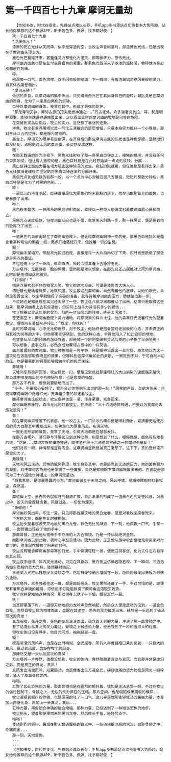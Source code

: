 # 第一千四百七十九章 摩诃无量劫
        【告知书友，时代在变化，免费站点难以长存，手机app多书源站点切换看书大势所趋，站长给你推荐的这个换源APP，听书音色多、换源、找书都好使！】
       第一千四百七十九章
       “浮屠死光！”
       漆黑的死亡光线从天而降，似乎是穿透时空，当牧尘声音刚落时，那道黑色光线，已是出现在了摩诃幽头顶上方。
       黑色光芒蔓延开来，甚至连灵力都是化为湮灭，那等破坏力，恐怖无比。
       摩诃幽的面色也是在此时变得极为的凝重，那黑色光线带来了浓浓的威胁感，令得他浑身皮肤都是在刺痛。
       呼。
       他深吸一口气，面色肃穆，双手闪电般的结印，下一瞬间，有着浩瀚如龙卷风暴般的灵力，自其体内席卷而出。
       “摩诃天钟！”
       低沉的声音，自摩诃幽的嘴中传出，只见得黑白光芒在其周身疯狂的旋转，最后竟是在摩诃幽的周身，化为了一座黑白两色的巨钟。
       巨钟将摩诃幽的身体，笼罩在其中，形成了最强的防护。
       “那是摩诃天钟，摩诃古族的顶尖绝世神通之一。”万古塔外，众多强者见到这一幕，都是眼神凝重，能够将这道神通施展出来，足以看出此时的摩诃幽的境地是何等的危险。
       在突破到灵品后期后，牧尘的实力，显然有了暴涨的迹象。
       毕竟，牧尘有着浮屠塔以及一气化三清融合的层层增幅，只要本身实力提升一个小等级，那对于战斗力的提升，都是极为可怕的。
       高台上，摩诃天的眼神有些幽深，在其身后的那些摩诃古族的长老也是神色惊疑，显然他们都没料到，占据绝对上风的摩诃幽，会突然变成这样。
       嗤！
       在那无数道的目光注视下，黑色光线射在了那一座黑白巨钟之上，接触的瞬间，并没有任何的巨声响彻，但让得人震惊的是，黑色巨钟竟是在此时开始被一点点的侵蚀，分解...
       黑白巨钟上面的力量在竭力阻止这种情况的发生，疯狂的阻截着，但任谁都是看得出来，黑色光线依旧是缓慢而坚定的将黑白巨钟逐渐的分解开来。
       黑色光点犹如无数的蚁群一般，以一个点为中心对着四面八方蔓延，短短约莫数分钟后，黑白巨钟便是化为了纯黑的色彩...
       砰！
       一道低沉的声音响起，巨钟直接是化为黑色的粉末簌簌的落下，而摩诃幽那铁青的面色，也是暴露了出来。
       咻！
       黑色粉末飘落，一抹残余的黑光迸射而出，直接以一种惊人的速度对着摩诃幽眉心暴射而去。
       黑色光点速度极快，但摩诃幽反应也是不慢，危急关头斜踏一步，那一抹黑光，便是搽着他的脸庞飞了出去...
       嗤！
       一道黑色的血痕出现在了摩诃幽脸庞上，但让得摩诃幽眼神一变的是，那黑色血痕犹如是蕴含着某种可怕的剧毒一般，黑点开始蔓延开来，侵蚀着一切的生机。
       唰！
       摩诃幽手掌如刀，带起灵光掠过脸庞，直接是将一大片血肉切了下来，同时也是断绝了那些诡异黑点的蔓延。
       不过脸庞上少了一块肉，鲜血直流，顿时令得其看上去狰狞无比。
       万古塔外，无数强者一脸的惊愕，显然都是难以想象，在那先前还占据绝对上风的摩诃幽，此时却是落得如此的狼狈。
       “打得好！”
       倒是浮屠玄忍不住的拍掌大笑，牧尘的这次反击，可谓是凌厉而大快人心。
       清衍静也是噙着微笑，她就知道，牧尘敢迎战摩诃幽，自然有着他的底牌，以她的眼光，自然是看得出来，牧尘早就做好了突破的准备，就等待着摩诃幽的压力，助他踏出那一步。
       不过她也是知道现在高兴还太早了一些，牧尘连八部浮屠都催动了出来，结果只是取得这些战果，那摩诃幽看上去有些凄惨，但实际上战斗力并没有多少的损伤...
       牧尘想要以灵品后期的实力，战胜一位仙品后期顶峰，还是太困难了。
       苍茫高空上，摩诃幽脸庞上灵力涌动，将那流淌的鲜血止住，他的森寒目光泛着红光的望着牧尘，喉咙间有着低吼声传出：“牧尘，你找死！”
       此时的摩诃幽，心中无比的震怒，对于牧尘，他始终是抱着猫戏老鼠般的心态，并未真正的将其视为同等的对手，但他哪里能够猜到，他的这种心态，令得他陷入了如此狼狈的境地。
       他堂堂仙品后期顶峰的超级强者，却是被一个刚刚突破到灵品后期的小子撕了半张脸庞！
       可以想象，此事之后，必然会成为摩诃古族中的一件笑谈。
       面对着震怒的摩诃幽，牧尘神色倒是一片平静，只是眼中流露出一丝可惜，原本他以为这一道攻势应该能够取得明显的效果，但哪料到这摩诃幽如此的果断，一察觉到不对，宁可自削半边脸庞，也是要果断的将那能够侵蚀生机的死光抹除。
       轰隆隆！
       天地间忽有巨声回荡，牧尘目光一扫，便是见到远处那座暗红的大山崩裂的速度越来越快，那自其中喷发而出的不朽神秘气息，也是愈发的强盛。
       那万古不朽身，很快就要破地而出了。
       “小子，不要痴心妄想了，我不会让你等到它出世的那一刻！”阴寒的声音，自前方传来，只见得摩诃幽眼中泛着红光，充满着杀意的锁定着牧尘。
       瞧得摩诃幽这般状态，牧尘眼神也是一凝，浑身紧绷，戒备起来。
       摩诃幽眼神狰狞，森冷无比的盯着牧尘，狞声道：“三十六道绝世神通，不要以为我摩诃古族就没有！”
       轰！
       就在摩诃幽声音落下的霎那，他一咬舌尖，一口浓浓的精血便是喷射而出，紧接着无边无尽般的灵力自那其中爆发出来，仿佛是化为厚重风云，布满天地。
       一股无法形容的威势，笼罩了天地，引得大地都是在瑟瑟发抖。
       在那万古塔外，清衍静与浮屠玄见到这种动静，似是想到了什么，眼瞳微缩，面色有些难看的道：“这是...摩诃古族的镇族神通，同样名列三十六道绝世神通之一的摩诃无量劫！”
       他们对视一眼，神情都是显得沉重，这摩诃幽显然是被真正激怒了，这下子，真的是丝毫不保留实力了。
       轰隆隆！
       天地间风云滚动，恐怖的威势弥漫，牧尘身处其中，也是感觉到无边的压力，他的面色极为的凝重，对于摩诃古族他也是掌握了一些情报，自然是知晓眼下摩诃幽施展出来的，应该就是那同为三十六道绝世神通之一的摩诃无量劫。
       “将我惹怒，是你最愚蠢的行为。”摩诃幽傲立于天地之间，风云呼啸，他眼神睥睨的盯着牧尘，森然道。
       轰！
       摩诃幽上空，黑白的云层疯狂的翻滚汇聚，最后渐渐的形成了一道黑白色的龙卷风暴，风暴之中，毁灭的雷霆肆虐着，风暴过处，一切化为湮灭。
       “撕碎他！”
       摩诃幽狞笑出声，印法一变，只见得那连接天地的黑白龙卷，便是对着牧尘席卷而来。
       下方的大地，都是在此时被撕裂。
       牧尘抬头望着那毁天灭地般的黑白龙卷，神色无比的凝重，下一刻，他深吸一口气，手掌一握，一面骨镜出现在了他的手中。
       那面骨镜，正是他从鬼帝手中夺来的上古合神镜，乃是一件仙品绝世圣物。
       而那摩诃幽见到此物，顿时心中怒意涌动，因为此物，正是他从族中取出借给鬼帝用来对付牧尘的，结果现在被牧尘用来对付他。
       牧尘没有理会摩诃幽那森寒的目光，手中骨镜轻轻一抛，便是迎风暴涨，化为丈许左右悬浮在其头顶。
       牧尘双手结印，体内灵光涌动，只见在其身后，黑白牧尘仿佛若隐若现，下一瞬间，三道浩瀚如实质般的灵力光柱，陡然暴射而起。
       三道灵力光柱尽数的没入骨镜之中，然后被骨镜融合增幅在一起，隐隐间散发出来极为恐怖的波动。
       万古塔外，众多强者往这一幕，却是暗暗摇头，牧尘果然还藏了一手，不过可惜的是，即便是有着那合神镜的增幅，却依旧不可能阻挡得下摩诃幽这道毁灭攻势。
       牧尘同样是知晓这种情况，所以他在沉默了一下后，脚掌忽然一跺。
       吼！
       当其脚掌落下时，一道惊天动地般的龙吟声忽然响起，然后众人便是震动的见到，一道金色巨龙，忽然自牧尘体内咆哮而出，盘踞在其虚空，恐怖的灵力散发出来，赫然是一头达到了仙品层次的真龙！
       真龙长啸，张开龙嘴，金色的龙息滚滚而出，蕴含着无穷的力量，冲进了那一面骨镜之中。
       有了这道仙品真龙的灵力灌注，骨镜之上融合的力量，也是强到了一种相当惊人的程度。
       但牧尘依旧没有停手，他目光闪烁，袖袍轻轻一震。
       唳！
       嘹亮清澈的凤鸣声，也是在此时响彻，金光席卷，所有人再度目瞪口呆的见到，一只巨大的真凤，扇动着凤翼，盘旋在牧尘的周身。
       那赫然又是一头仙品层次的真凤！
       万古塔外一片哗然，谁都没想到，牧尘的体内，竟然隐藏着真龙与真凤，而且那并非是虚幻之影，而是真正的真龙，真凤！
       真凤发出清澈凤鸣，双翼扇动，也是爆发出亿万道金光，磅礴浩瀚的灵力犹如是凤炎一般呼啸，涌入了那面骨镜之内。
       嗡嗡。
       汇聚了如此恐怖的力量，那面骨镜也是在剧烈的颤抖着，犹如是无法承受一般，不过在牧尘的强行控制下，骨镜之上，无边的灵力疯狂的压缩，那片空间，也是塌陷成黑洞般的模样...
       牧尘凝视着颤抖的骨镜，也是深深的吐了一口气，这几乎是他所能够催动的最强力量，本尊加上两道化身，再加上一头真龙，真凤...
       五种力量，再借助合神镜的融合增幅，那种力量，已经达到了一种相当恐怖的地步。
       牧尘抬头，望着那笼罩而来的黑白龙卷，然后修长手指，轻轻的点下。
       嗡嗡！
       骨镜剧烈的颤抖，最后在那无数道震撼的目光中，一条仿佛银河般的洪流，自那骨镜之中，呼啸而出...
       那一刻，天地变色。
       ...
       ...
       【告知书友，时代在变化，免费站点难以长存，手机app多书源站点切换看书大势所趋，站长给你推荐的这个换源APP，听书音色多、换源、找书都好使！】